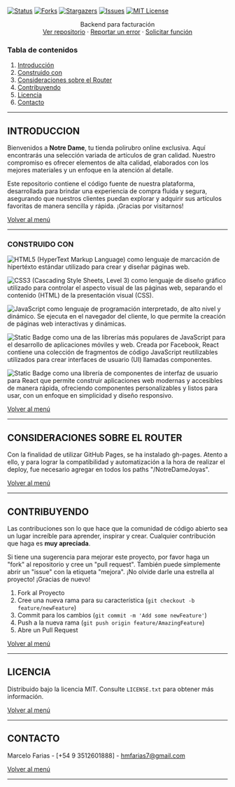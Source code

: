 [![Status][statuss-shield]][statuss-url]
[![Forks][forks-shield]][forks-url]
[![Stargazers][stars-shield]][stars-url]
[![Issues][issues-shield]][issues-url]
[![MIT License][license-shield]][license-url]

<!-- PROJECT LOGO -->
<div align="center">

  <p align="center">
    Backend para facturación
    <br />
    <a href="https://github.com/hmfarias/NotreDameJoyas">Ver repositorio</a>
    ·
    <a href="https://github.com/hmfarias/NotreDameJoyas/issues">Reportar un error</a>
    ·
    <a href="https://github.com/hmfarias/NotreDameJoyas/issues">Solicitar función</a>
  </p>
</div>

<!-- TABLE OF CONTENTS -->

<a name="top"></a>
### Tabla de contenidos

1. [Introducción](#introduccion)
3. [Construido con](#consturido)
4. [Consideraciones sobre el Router](#router)
7. [Contribuyendo](#contribuyendo)
8. [Licencia](#licencia)
9. [Contacto](#contacto)

<hr>

<!-- ABOUT THE PROJECT -->

<a name="introduccion"></a>
## INTRODUCCION

Bienvenidos a **Notre Dame**, tu tienda polirubro online exclusiva. Aquí encontrarás una selección variada de artículos de gran calidad. Nuestro compromiso es ofrecer elementos de alta calidad, elaborados con los mejores materiales y un enfoque en la atención al detalle.

Este repositorio contiene el código fuente de nuestra plataforma, desarrollada para brindar una experiencia de compra fluida y segura, asegurando que nuestros clientes puedan explorar y adquirir sus artículos favoritas de manera sencilla y rápida. ¡Gracias por visitarnos! 


[Volver al menú](#top)
<hr>

<a name="consturido"></a>
### CONSTRUIDO CON

<img alt="HTML5" src="https://img.shields.io/badge/html5-%23E34F26.svg?style=for-the-badge&logo=html5&logoColor=white"/> (HyperText Markup Language) como lenguaje de marcación de hipertéxto estándar utilizado para crear y diseñar páginas web.

<img alt="CSS3" src="https://img.shields.io/badge/css3-%231572B6.svg?style=for-the-badge&logo=css3&logoColor=white"/> (Cascading Style Sheets, Level 3) como lenguaje de diseño gráfico utilizado para controlar el aspecto visual de las páginas web, separando el contenido (HTML) de la presentación visual (CSS).

<img alt="JavaScript" src="https://img.shields.io/badge/javascript-%23323330.svg?style=for-the-badge&logo=javascript&logoColor=%23F7DF1E"/> como lenguaje de programación interpretado, de alto nivel y dinámico. Se ejecuta en el navegador del cliente, lo que permite la creación de páginas web interactivas y dinámicas. 

![Static Badge](https://img.shields.io/badge/React-green?style=for-the-badge) como una de las librerías más populares de JavaScript para el desarrollo de aplicaciones móviles y web. Creada por Facebook, React contiene una colección de fragmentos de código JavaScript reutilizables utilizados para crear interfaces de usuario (UI) llamadas componentes.

![Static Badge](https://img.shields.io/badge/CHAKRA-orange?style=for-the-badge) como una librería de componentes de interfaz de usuario para React que permite construir aplicaciones web modernas y accesibles de manera rápida, ofreciendo componentes personalizables y listos para usar, con un enfoque en simplicidad y diseño responsivo.

[Volver al menú](#top)
<hr>


<a name="router"></a>
## CONSIDERACIONES SOBRE EL ROUTER

Con la finalidad de utilizar GitHub Pages, se ha instalado gh-pages. Atento a ello, y para lograr la compatibilidad y automatización a la hora de realizar el deploy, fue necesario agregar en todos los paths "/NotreDameJoyas".


[Volver al menú](#top)
<hr>



<a name="contribuyendo"></a>
## CONTRIBUYENDO

Las contribuciones son lo que hace que la comunidad de código abierto sea un lugar increíble para aprender, inspirar y crear. Cualquier contribución que haga es **muy apreciada**.

Si tiene una sugerencia para mejorar este proyecto, por favor haga un "fork" al repositorio y cree un "pull request". También puede simplemente abrir un "issue" con la etiqueta "mejora".
¡No olvide darle una estrella al proyecto! ¡Gracias de nuevo!

1. Fork al Proyecto
2. Cree una nueva rama para su característica (`git checkout -b feature/newFeature`)
3. Commit para los cambios (`git commit -m 'Add some newFeature'`)
4. Push a la nueva rama (`git push origin feature/AmazingFeature`)
5. Abre un Pull Request

[Volver al menú](#top)
<hr>



<!-- LICENSE -->
<a name="licencia"></a>
## LICENCIA

Distribuido bajo la licencia MIT. Consulte `LICENSE.txt` para obtener más información.

[Volver al menú](#top)
<hr>



<!-- CONTACT -->

<a name="contacto"></a>
## CONTACTO

Marcelo Farias - [+54 9 3512601888] - hmfarias7@gmail.com


[Volver al menú](#top)
<hr>



<!-- ACKNOWLEDGMENTS -->

<!-- MARKDOWN LINKS & IMAGES -->

<!-- [statuss-shield]: https://img.shields.io/badge/STATUS-Developing-green -->

[statuss-shield]: https://img.shields.io/badge/STATUSS-finished-green
[statuss-url]: https://https://github.com/hmfarias/NotreDameJoyas#readme
[forks-shield]: https://img.shields.io/github/forks/hmfarias/NotreDameJoyas
[forks-url]: https://github.com/hmfarias/NotreDameJoyas/network/members
[stars-shield]: https://img.shields.io/github/stars/hmfarias/NotreDameJoyas
[stars-url]: https://github.com/hmfarias/NotreDameJoyas/stargazers
[issues-shield]: https://img.shields.io/github/issues/hmfarias/NotreDameJoyas
[issues-url]: https://github.com/hmfarias/NotreDameJoyas/issues
[license-shield]: https://img.shields.io/github/license/othneildrew/Best-README-Template.svg
[license-url]: https://github.com/hmfarias/NotreDameJoyas/blob/master/LICENSE.txt
[product-screenshot]: https://github.com/hmfarias/NotreDameJoyas/blob/main/assets/images/screenShot.webp
[product-screenshot-navbar]: https://github.com/hmfarias/NotreDameJoyas/blob/main/assets/images/navbar.webp
[others-url]: https://github.com/hmfarias/NotreDameJoyas
